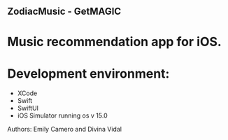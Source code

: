 ## ZodiacMusic - GetMAGIC

# Music recommendation app for iOS.
# Development environment: 
 * XCode
 * Swift
 * SwiftUI
 * iOS Simulator running os v 15.0

Authors: Emily Camero and Divina Vidal
